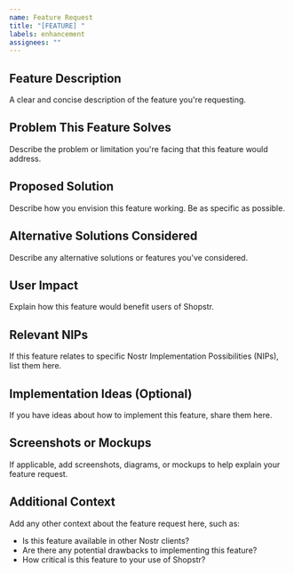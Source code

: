 ```yaml
---
name: Feature Request
title: "[FEATURE] "
labels: enhancement
assignees: ""
---
```


## Feature Description

A clear and concise description of the feature you're requesting.

## Problem This Feature Solves

Describe the problem or limitation you're facing that this feature would address.

## Proposed Solution

Describe how you envision this feature working. Be as specific as possible.

## Alternative Solutions Considered

Describe any alternative solutions or features you've considered.

## User Impact

Explain how this feature would benefit users of Shopstr.

## Relevant NIPs

If this feature relates to specific Nostr Implementation Possibilities (NIPs), list them here.

## Implementation Ideas (Optional)

If you have ideas about how to implement this feature, share them here.

## Screenshots or Mockups

If applicable, add screenshots, diagrams, or mockups to help explain your feature request.

## Additional Context

Add any other context about the feature request here, such as:

- Is this feature available in other Nostr clients?
- Are there any potential drawbacks to implementing this feature?
- How critical is this feature to your use of Shopstr?
